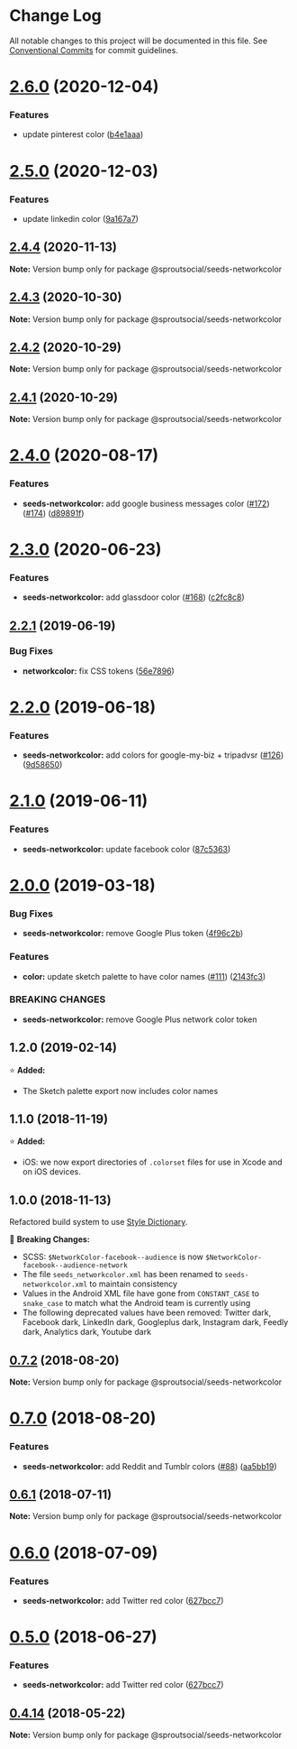 # Change Log

All notable changes to this project will be documented in this file.
See [Conventional Commits](https://conventionalcommits.org) for commit guidelines.

# [2.6.0](https://github.com/sproutsocial/seeds-packets/compare/@sproutsocial/seeds-networkcolor@2.5.0...@sproutsocial/seeds-networkcolor@2.6.0) (2020-12-04)


### Features

* update pinterest color ([b4e1aaa](https://github.com/sproutsocial/seeds-packets/commit/b4e1aaa))





# [2.5.0](https://github.com/sproutsocial/seeds-packets/compare/@sproutsocial/seeds-networkcolor@2.4.4...@sproutsocial/seeds-networkcolor@2.5.0) (2020-12-03)


### Features

* update linkedin color ([9a167a7](https://github.com/sproutsocial/seeds-packets/commit/9a167a7))





## [2.4.4](https://github.com/sproutsocial/seeds-packets/compare/@sproutsocial/seeds-networkcolor@2.4.3...@sproutsocial/seeds-networkcolor@2.4.4) (2020-11-13)

**Note:** Version bump only for package @sproutsocial/seeds-networkcolor





## [2.4.3](https://github.com/sproutsocial/seeds-packets/compare/@sproutsocial/seeds-networkcolor@2.4.2...@sproutsocial/seeds-networkcolor@2.4.3) (2020-10-30)

**Note:** Version bump only for package @sproutsocial/seeds-networkcolor





## [2.4.2](https://github.com/sproutsocial/seeds-packets/compare/@sproutsocial/seeds-networkcolor@2.4.1...@sproutsocial/seeds-networkcolor@2.4.2) (2020-10-29)

**Note:** Version bump only for package @sproutsocial/seeds-networkcolor





## [2.4.1](https://github.com/sproutsocial/seeds-packets/compare/@sproutsocial/seeds-networkcolor@2.4.0...@sproutsocial/seeds-networkcolor@2.4.1) (2020-10-29)

**Note:** Version bump only for package @sproutsocial/seeds-networkcolor





# [2.4.0](https://github.com/sproutsocial/seeds-packets/compare/@sproutsocial/seeds-networkcolor@2.3.0...@sproutsocial/seeds-networkcolor@2.4.0) (2020-08-17)


### Features

* **seeds-networkcolor:** add google business messages color ([#172](https://github.com/sproutsocial/seeds-packets/issues/172)) ([#174](https://github.com/sproutsocial/seeds-packets/issues/174)) ([d89891f](https://github.com/sproutsocial/seeds-packets/commit/d89891f))





# [2.3.0](https://github.com/sproutsocial/seeds-packets/compare/@sproutsocial/seeds-networkcolor@2.2.1...@sproutsocial/seeds-networkcolor@2.3.0) (2020-06-23)


### Features

* **seeds-networkcolor:** add glassdoor color ([#168](https://github.com/sproutsocial/seeds-packets/issues/168)) ([c2fc8c8](https://github.com/sproutsocial/seeds-packets/commit/c2fc8c8))





## [2.2.1](https://github.com/sproutsocial/seeds/compare/@sproutsocial/seeds-networkcolor@2.2.0...@sproutsocial/seeds-networkcolor@2.2.1) (2019-06-19)


### Bug Fixes

* **networkcolor:** fix CSS tokens ([56e7896](https://github.com/sproutsocial/seeds/commit/56e7896))





# [2.2.0](https://github.com/sproutsocial/seeds/compare/@sproutsocial/seeds-networkcolor@2.1.0...@sproutsocial/seeds-networkcolor@2.2.0) (2019-06-18)


### Features

* **seeds-networkcolor:** add colors for google-my-biz + tripadvsr ([#126](https://github.com/sproutsocial/seeds/issues/126)) ([9d58650](https://github.com/sproutsocial/seeds/commit/9d58650))





# [2.1.0](https://github.com/sproutsocial/seeds/compare/@sproutsocial/seeds-networkcolor@2.0.0...@sproutsocial/seeds-networkcolor@2.1.0) (2019-06-11)


### Features

* **seeds-networkcolor:** update facebook color ([87c5363](https://github.com/sproutsocial/seeds/commit/87c5363))





# [2.0.0](https://github.com/sproutsocial/seeds/compare/@sproutsocial/seeds-networkcolor@1.0.0...@sproutsocial/seeds-networkcolor@2.0.0) (2019-03-18)


### Bug Fixes

* **seeds-networkcolor:** remove Google Plus token ([4f96c2b](https://github.com/sproutsocial/seeds/commit/4f96c2b))


### Features

* **color:** update sketch palette to have color names ([#111](https://github.com/sproutsocial/seeds/issues/111)) ([2143fc3](https://github.com/sproutsocial/seeds/commit/2143fc3))


### BREAKING CHANGES

* **seeds-networkcolor:** remove Google Plus network color token





## 1.2.0 (2019-02-14)
⭐️ **Added:**
- The Sketch palette export now includes color names

## 1.1.0 (2018-11-19)
⭐️ **Added:**
- iOS: we now export directories of `.colorset` files for use in Xcode and on iOS devices.

## 1.0.0 (2018-11-13)
Refactored build system to use [Style Dictionary](https://amzn.github.io/style-dictionary).

🚨 **Breaking Changes:**
- SCSS: `$NetworkColor-facebook--audience` is now `$NetworkColor-facebook--audience-network`
- The file `seeds_networkcolor.xml` has been renamed to `seeds-networkcolor.xml` to maintain consistency
- Values in the Android XML file have gone from `CONSTANT_CASE` to `snake_case` to match what the Android team is currently using
- The following deprecated values have been removed: Twitter dark, Facebook dark, LinkedIn dark, Googleplus dark, Instagram dark, Feedly dark, Analytics dark, Youtube dark

<a name="0.7.2"></a>
## [0.7.2](https://github.com/sproutsocial/seeds/compare/@sproutsocial/seeds-networkcolor@0.7.0...@sproutsocial/seeds-networkcolor@0.7.2) (2018-08-20)




**Note:** Version bump only for package @sproutsocial/seeds-networkcolor

<a name="0.7.0"></a>
# [0.7.0](https://github.com/sproutsocial/seeds/compare/@sproutsocial/seeds-networkcolor@0.6.1...@sproutsocial/seeds-networkcolor@0.7.0) (2018-08-20)


### Features

* **seeds-networkcolor:** add Reddit and Tumblr colors ([#88](https://github.com/sproutsocial/seeds/issues/88)) ([aa5bb19](https://github.com/sproutsocial/seeds/commit/aa5bb19))




<a name="0.6.1"></a>
## [0.6.1](https://github.com/sproutsocial/seeds/compare/@sproutsocial/seeds-networkcolor@0.6.0...@sproutsocial/seeds-networkcolor@0.6.1) (2018-07-11)




**Note:** Version bump only for package @sproutsocial/seeds-networkcolor

<a name="0.6.0"></a>
# [0.6.0](https://github.com/sproutsocial/seeds/compare/@sproutsocial/seeds-networkcolor@0.4.13...@sproutsocial/seeds-networkcolor@0.6.0) (2018-07-09)


### Features

* **seeds-networkcolor:** add Twitter red color ([627bcc7](https://github.com/sproutsocial/seeds/commit/627bcc7))




<a name="0.5.0"></a>
# [0.5.0](https://github.com/sproutsocial/seeds/compare/@sproutsocial/seeds-networkcolor@0.4.14...@sproutsocial/seeds-networkcolor@0.5.0) (2018-06-27)


### Features

* **seeds-networkcolor:** add Twitter red color ([627bcc7](https://github.com/sproutsocial/seeds/commit/627bcc7))




<a name="0.4.14"></a>
## [0.4.14](https://github.com/sproutsocial/seeds/compare/@sproutsocial/seeds-networkcolor@0.4.13...@sproutsocial/seeds-networkcolor@0.4.14) (2018-05-22)




**Note:** Version bump only for package @sproutsocial/seeds-networkcolor
